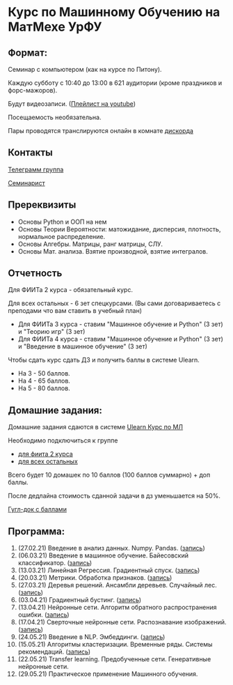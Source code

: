 # Курс по Машинному Обучению на МатМехе УрФУ

## Формат:
Семинар с компьютером (как на курсе по Питону).
 
Каждую субботу с 10:40 до 13:00 в 621 аудитории (кроме праздников и форс-мажоров).

Будут видеозаписи. ([Плейлист на youtube](https://youtube.com/playlist?list=PLmYcq5Ai5xfKK319WSr4Lo5ReSzJmGtk7))

Посещаемость необязательна.

Пары проводятся транслируются онлайн в комнате [дискорда](https://discord.gg/BrtM6YWg)

## Контакты
[Телеграмм группа](https://t.me/mlcourse2021)

[Семинарист](https://t.me/samstikhin)

## Пререквизиты
* Основы Python и ООП на нем
* Основы Теории Вероятности: матожидание, дисперсия, плотность, нормальное распределение.
* Основы Алгебры. Матрицы, ранг матрицы, СЛУ.
* Основы Мат. анализа. Взятие производной, взятие интегралов.

## Отчетность
Для ФИИТа 2 курса - обязательный курс.

Для всех остальных - 6 зет спецкурсами. (Вы сами договариваетесь с преподами что вам ставить в учебный план)

* Для ФИИТа 3 курса - ставим "Машинное обучение и Python" (3 зет) и "Теорию игр" (3 зет)
* Для ФИИТа 4 курса - ставим "Машинное обучение и Python" (3 зет) и "Введение в машинное обучение" (3 зет)

Чтобы сдать курс сдать ДЗ и получить баллы в системе Ulearn.
* На 3 - 50 баллов.
* На 4 - 65 баллов.
* На 5 - 80 баллов.


## Домашние задания:
Домашние задания сдаются в системе [Ulearn Курс по МЛ](https://ulearn.me/Course/ml)

Необходимо подключиться к группе 
* [для фиита 2 курса](https://ulearn.me/Account/JoinGroup?hash=9c29217b-267e-431d-9613-ac547240ca5b)
* [для всех остальных ](https://ulearn.me/Account/JoinGroup?hash=4ccd2c40-34b9-4c0d-8ea5-d20e3c15082f)

Всего будет 10 домашек по 10 баллов (100 баллов суммарно) + доп баллы.

После дедлайна стоимость сданной задачи в дз уменьшается на 50%.

[Гугл-док с баллами](https://docs.google.com/spreadsheets/d/1En0nRL3VyuRoqPEN-ZXz6n6GUYcGQ52QG05BCUiO_7Y/edit#gid=0)


## Программа:
1.  (27.02.21) Введение в анализ данных. Numpy. Pandas. ([запись](https://youtu.be/wRLXT8ne4VM))
2.  (06.03.21) Введение в машинное обучение. Байесовский  классификатор. ([запись](https://youtu.be/SvvSN76-tcg))
3.  (13.03.21) Линейная Регрессия. Градиентный спуск. ([запись](https://youtu.be/CpPEAnZ9XtU))
4.  (20.03.21) Метрики. Обработка признаков. ([запись](https://youtu.be/C_X9FdK6rkY))
5.  (27.03.21) Деревья решений. Ансамбли деревьев. Случайный лес. ([запись](https://www.youtube.com/watch?v=L8qFnNBxKyI))
6.  (03.04.21) Градиентный бустинг. ([запись](https://youtu.be/LeiTSRrMfok))
7.  (13.04.21) Нейронные сети. Алгоритм обратного распространения ошибки. ([запись](https://youtu.be/qFYJxm6z0cs))
8.  (17.04.21) Сверточные нейронные сети. Распознавание изображений. ([запись](https://youtu.be/KC78aZTrs5s))
9.  (24.05.21) Введение в NLP. Эмбеддинги. ([запись](https://www.youtube.com/watch?v=pwSRxr07jxk))
10. (15.05.21) Алгоритмы кластеризации. Временные ряды. Системы рекомендаций. ([запись](https://youtu.be/SycuNMPbdvo)) 
11. (22.05.21) Transfer learning. Предобученные сети. Генеративные нейронные сети.
12. (29.05.21) Практическое применение Машинного обучения.
